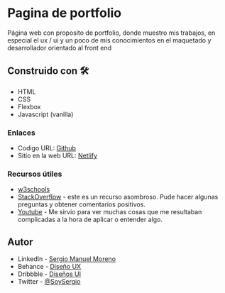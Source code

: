 # Pagina de portfolio

Página web con proposito de portfolio, donde muestro mis trabajos, en especial el ux / ui y un poco de mis conocimientos en el maquetado y desarrollador orientado al front end


## Construido con 🛠️

- HTML
- CSS
- Flexbox
- Javascript (vanilla)

### Enlaces

- Codigo URL: [Github](https://github.com/SergioMMoreno/Portfolio)
- Sitio en la web URL: [Netlify](https://sergiomoreno-portfolio.netlify.app/)

### Recursos útiles

- [w3schools](https://www.w3schools.com/)
- [StackOverflow](https://stackoverflow.com/) - este es un recurso asombroso. Pude hacer algunas preguntas y obtener comentarios positivos.
- [Youtube](https://www.youtube.com/) - Me sirvio para ver muchas cosas que me resultaban complicadas a la hora de aplicar o entender algo.


## Autor

- LinkedIn - [Sergio Manuel Moreno](https://www.linkedin.com/in/sergiomanuelmoreno0/)
- Behance - [Diseño UX](https://www.behance.net/sergiommoreno)
- Dribbble - [Diseños UI](https://dribbble.com/SergioMoreno18)
- Twitter - [@SoySergio](https://twitter.com/SoyNeroo)
